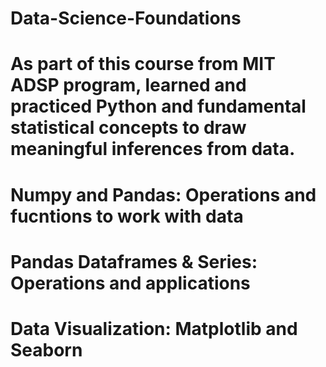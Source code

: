 # Data-Science-Foundations
# As part of this course from MIT ADSP program, learned and practiced Python and fundamental statistical concepts to draw meaningful inferences from data.
# Numpy and Pandas: Operations and fucntions to work with data
# Pandas Dataframes & Series: Operations and applications
# Data Visualization: Matplotlib and Seaborn
